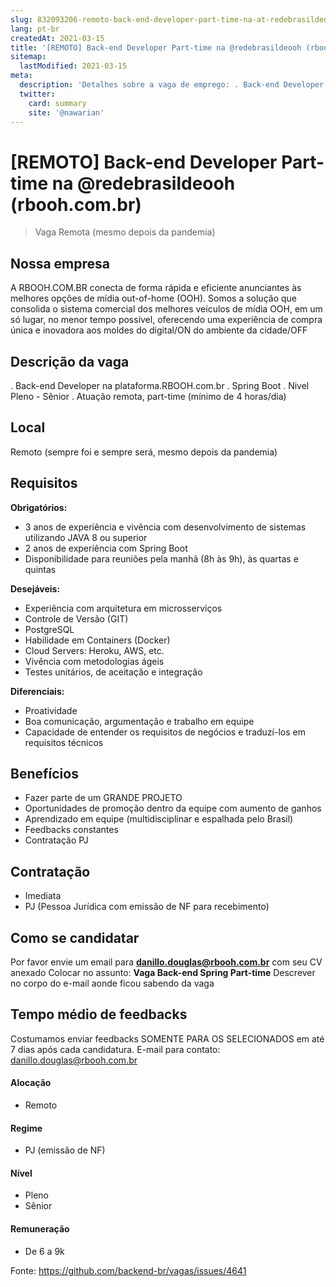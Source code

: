 ```yaml
---
slug: 832093206-remoto-back-end-developer-part-time-na-at-redebrasildeooh-rboohcombr
lang: pt-br
createdAt: 2021-03-15
title: '[REMOTO] Back-end Developer Part-time na @redebrasildeooh (rbooh.com.br) - Vaga de Emprego'
sitemap:
  lastModified: 2021-03-15
meta:
  description: 'Detalhes sobre a vaga de emprego: . Back-end Developer na plataforma.RBOOH.com.br . Spring Boot . Nivel Pleno - Sênior . Atuação remota, part-time (mínimo de 4 horas/dia)'
  twitter:
    card: summary
    site: '@nawarian'
---
```


# [REMOTO] Back-end Developer Part-time na @redebrasildeooh (rbooh.com.br)

> Vaga Remota (mesmo depois da pandemia)

## Nossa empresa

A RBOOH.COM.BR conecta de forma rápida e eficiente anunciantes às melhores opções de mídia out-of-home (OOH).
Somos a solução que consolida o sistema comercial dos melhores veículos de mídia OOH, em um só lugar, no menor tempo possível, oferecendo uma experiência de compra única e inovadora aos moldes do digital/ON do ambiente da cidade/OFF

## Descrição da vaga

. Back-end Developer na plataforma.RBOOH.com.br
. Spring Boot
. Nivel Pleno - Sênior
. Atuação remota, part-time (mínimo de 4 horas/dia)

## Local

Remoto (sempre foi e sempre será, mesmo depois da pandemia)

## Requisitos

**Obrigatórios:**
- 3 anos de experiência e vivência com desenvolvimento de sistemas utilizando JAVA 8 ou superior
- 2 anos de experiência com Spring Boot
- Disponibilidade para reuniões pela manhã (8h às 9h), às quartas e quintas

**Desejáveis:**
- Experiência com arquitetura em microsserviços
- Controle de Versão (GIT)
- PostgreSQL
- Habilidade em Containers (Docker)
- Cloud Servers: Heroku, AWS, etc.
- Vivência com metodologias ágeis
- Testes unitários, de aceitação e integração

**Diferenciais:**
- Proatividade
- Boa comunicação, argumentação e trabalho em equipe
- Capacidade de entender os requisitos de negócios e traduzí-los em requisitos técnicos

## Benefícios

- Fazer parte de um GRANDE PROJETO
- Oportunidades de promoção dentro da equipe com aumento de ganhos
- Aprendizado em equipe (multidisciplinar e espalhada pelo Brasil)
- Feedbacks constantes
- Contratação PJ

## Contratação

- Imediata
- PJ (Pessoa Jurídica com emissão de NF para recebimento)

## Como se candidatar

Por favor envie um email para **danillo.douglas@rbooh.com.br** com seu CV anexado
Colocar no assunto: **Vaga Back-end Spring Part-time**
Descrever no corpo do e-mail aonde ficou sabendo da vaga

## Tempo médio de feedbacks

Costumamos enviar feedbacks SOMENTE PARA OS SELECIONADOS em até 7 dias após cada candidatura.
E-mail para contato: danillo.douglas@rbooh.com.br

#### Alocação
- Remoto

#### Regime
- PJ (emissão de NF)

#### Nível
- Pleno
- Sênior

#### Remuneração
- De 6 a 9k

Fonte: https://github.com/backend-br/vagas/issues/4641